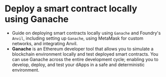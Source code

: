 # Deploy a smart contract locally using Ganache
- Guide on deploying smart contracts locally using `Ganache` and Foundry's `Anvil`, including setting up `Ganache`, using MetaMask for custom networks, and integrating Anvil.
- **Ganache** is an Ethereum developer tool that allows you to simulate a blockchain environment locally and test deployed smart contracts. You can use Ganache across the entire development cycle; enabling you to develop, deploy, and test your dApps in a safe and deterministic environment.

## 
